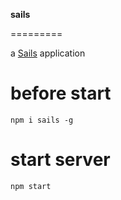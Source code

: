 **sails**

=========

a [Sails](http://sailsjs.org) application

before start
============

```
npm i sails -g
```

start server
============

`npm start`
